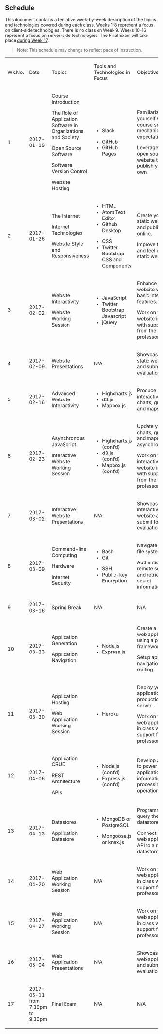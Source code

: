 ## Schedule

This document contains a tentative week-by-week description of the topics and technologies covered during each class. Weeks 1-8 represent a focus on client-side technologies. There is no class on Week 9. Weeks 10-16 represent a focus on server-side technologies. The Final Exam will take place [during Week 17](http://www.southernct.edu/academics/Spring%202017%20TENTATIVE%20Final%20Exam%20Schedule%20Grid%201%2010%202017.pdf).  

> Note: This schedule may change to reflect pace of instruction.

<table class="c29">
  <tbody>
    <tr class="c25">
      <td class="c7" colspan="1" rowspan="1">
        <p class="c2"><span class="c31">Wk.No.</span>
        </p>
      </td>
      <td class="c18" colspan="1" rowspan="1">
        <p class="c2"><span class="c31">Date</span>
        </p>
      </td>
      <td class="c23" colspan="1" rowspan="1">
        <p class="c2"><span class="c36">Topic</span><span class="c36">s</span>
        </p>
      </td>
      <td class="c5" colspan="1" rowspan="1">
        <p class="c2"><span class="c31">Tools and Technologies in Focus</span>
        </p>
      </td>
      <td class="c20" colspan="1" rowspan="1">
        <p class="c2"><span class="c31">Objectives</span>
        </p>
      </td>
    </tr>
    <tr class="c25">
      <td class="c7" colspan="1" rowspan="1">
        <p class="c2"><span class="c0">1</span>
        </p>
      </td>
      <td class="c18" colspan="1" rowspan="1">
        <p class="c2"><span class="c0">2017-01-19</span>
        </p>
      </td>
      <td class="c23" colspan="1" rowspan="1">
        <p class="c2"><span class="c0">Course Introduction</span>
        </p>
        <p class="c2 c8"><span class="c0"></span>
        </p>
        <p class="c2"><span class="c11">The Role of Application Software in Org</span><span class="c11">anization</span><span class="c0">s and Society</span>
        </p>
        <p class="c2 c8"><span class="c0"></span>
        </p>
        <p class="c2"><span class="c0">Open Source Software</span>
        </p>
        <p class="c2 c8"><span class="c0"></span>
        </p>
        <p class="c2"><span class="c0">Software Version Control</span>
        </p>
        <p class="c2 c8"><span class="c0"></span>
        </p>
        <p class="c2"><span class="c0">Website Hosting</span>
        </p>
      </td>
      <td class="c5" colspan="1" rowspan="1">
        <ul class="c28 lst-kix_u0hzyp4pdqkc-0 start">
          <li class="c2 c9"><span class="c3">Slack</span>
          </li>
        </ul>
        <p class="c2 c8"><span class="c3"></span>
        </p>
        <ul class="c28 lst-kix_u0hzyp4pdqkc-0">
          <li class="c2 c9"><span class="c3">GitHub</span>
          </li>
          <li class="c2 c9"><span class="c11 c13">GitHub Pages</span>
          </li>
        </ul>
      </td>
      <td class="c20" colspan="1" rowspan="1">
        <p class="c2"><span class="c0">Familiarize yourself with course scope, mechanics, and expectations.</span>
        </p>
        <p class="c2 c8"><span class="c0"></span>
        </p>
        <p class="c2"><span class="c0">Leverage an open source website to publish your own.</span>
        </p>
      </td>
    </tr>
    <tr class="c25">
      <td class="c7" colspan="1" rowspan="1">
        <p class="c2"><span class="c0">2</span>
        </p>
      </td>
      <td class="c18" colspan="1" rowspan="1">
        <p class="c2"><span class="c0">2017-01-26</span>
        </p>
      </td>
      <td class="c23" colspan="1" rowspan="1">
        <p class="c2"><span class="c0">The Internet</span>
        </p>
        <p class="c2 c8"><span class="c0"></span>
        </p>
        <p class="c2"><span class="c0">Internet Technologies</span>
        </p>
        <p class="c2 c8"><span class="c0"></span>
        </p>
        <p class="c2"><span class="c11">Website Style and Responsiveness</span>
        </p>
      </td>
      <td class="c5" colspan="1" rowspan="1">
        <ul class="c28 lst-kix_k3kcb64a7ylw-0 start">
          <li class="c2 c9"><span class="c3">HTML</span>
          </li>
          <li class="c2 c9"><span class="c3">Atom Text Editor</span>
          </li>
          <li class="c2 c9"><span class="c3">Github Desktop</span>
          </li>
        </ul>
        <p class="c2 c8"><span class="c3"></span>
        </p>
        <ul class="c28 lst-kix_k3kcb64a7ylw-0">
          <li class="c2 c9"><span class="c3">CSS</span>
          </li>
          <li class="c2 c9"><span class="c11 c13">Twitter Bootstrap CSS and Components</span>
          </li>
        </ul>
      </td>
      <td class="c20" colspan="1" rowspan="1">
        <p class="c2"><span class="c0">Create your own static website and publish it online.</span>
        </p>
        <p class="c2 c8"><span class="c0"></span>
        </p>
        <p class="c2"><span class="c0">Improve the look and feel of your static website.</span>
        </p>
      </td>
    </tr>
    <tr class="c25">
      <td class="c7" colspan="1" rowspan="1">
        <p class="c2"><span class="c0">3</span>
        </p>
      </td>
      <td class="c18" colspan="1" rowspan="1">
        <p class="c2"><span class="c0">2017-02-02</span>
        </p>
      </td>
      <td class="c23" colspan="1" rowspan="1">
        <p class="c2"><span class="c0">Website Interactivity</span>
        </p>
        <p class="c2 c8"><span class="c0"></span>
        </p>
        <p class="c2"><span class="c0">Website Working Session</span>
        </p>
      </td>
      <td class="c5" colspan="1" rowspan="1">
        <ul class="c28 lst-kix_ifw6fi6814s-0 start">
          <li class="c2 c9"><span class="c11 c13">JavaScript</span>
          </li>
          <li class="c2 c9"><span class="c3">Twitter Bootstrap Javascript</span>
          </li>
          <li class="c2 c9"><span class="c11 c13">jQuery</span>
          </li>
        </ul>
      </td>
      <td class="c20" colspan="1" rowspan="1">
        <p class="c2"><span class="c0">Enhance your website with basic interactive features.</span>
        </p>
        <p class="c2 c8"><span class="c0"></span>
        </p>
        <p class="c2"><span class="c11">Work on your website in class with support from the professor.</span>
        </p>
      </td>
    </tr>
    <tr class="c25">
      <td class="c7" colspan="1" rowspan="1">
        <p class="c2"><span class="c0">4</span>
        </p>
      </td>
      <td class="c18" colspan="1" rowspan="1">
        <p class="c2"><span class="c0">2017-02-09</span>
        </p>
      </td>
      <td class="c23" colspan="1" rowspan="1">
        <p class="c2"><span class="c0">Website Presentations</span>
        </p>
      </td>
      <td class="c5" colspan="1" rowspan="1">
        <p class="c2"><span class="c0">N/A</span>
        </p>
      </td>
      <td class="c20" colspan="1" rowspan="1">
        <p class="c2"><span class="c0">Showcase your static website and submit for evaluation.</span>
        </p>
      </td>
    </tr>
    <tr class="c25">
      <td class="c7" colspan="1" rowspan="1">
        <p class="c2"><span class="c0">5</span>
        </p>
      </td>
      <td class="c18" colspan="1" rowspan="1">
        <p class="c2"><span class="c0">2017-02-16</span>
        </p>
      </td>
      <td class="c23" colspan="1" rowspan="1">
        <p class="c2"><span class="c11">Advanced Website Interactivity</span>
        </p>
        <p class="c2 c8"><span class="c0"></span>
        </p>
        <p class="c2 c8"><span class="c0"></span>
        </p>
      </td>
      <td class="c5" colspan="1" rowspan="1">
        <ul class="c28 lst-kix_kc43kl3o5dr8-0 start">
          <li class="c2 c9"><span class="c3">Highcharts.js</span>
          </li>
          <li class="c2 c9"><span class="c3">d3.js</span>
          </li>
          <li class="c2 c9"><span class="c11 c13">Mapbox.js</span>
          </li>
        </ul>
      </td>
      <td class="c20" colspan="1" rowspan="1">
        <p class="c2"><span class="c0">Produce interactive charts, graphs, and maps.</span>
        </p>
        <p class="c2 c8"><span class="c0"></span>
        </p>
      </td>
    </tr>
    <tr class="c25">
      <td class="c7" colspan="1" rowspan="1">
        <p class="c2"><span class="c0">6</span>
        </p>
      </td>
      <td class="c18" colspan="1" rowspan="1">
        <p class="c2"><span class="c0">2017-02-23</span>
        </p>
      </td>
      <td class="c23" colspan="1" rowspan="1">
        <p class="c2"><span class="c0">Asynchronous JavaScript</span>
        </p>
        <p class="c2 c8"><span class="c0"></span>
        </p>
        <p class="c2 c8"><span class="c0"></span>
        </p>
        <p class="c2"><span class="c0">Interactive Website Working Session</span>
        </p>
      </td>
      <td class="c5" colspan="1" rowspan="1">
        <ul class="c28 lst-kix_kc43kl3o5dr8-0">
          <li class="c2 c9"><span class="c11 c13">Highcharts.js </span><span class="c11">(cont’d)</span>
          </li>
          <li class="c2 c9"><span class="c11 c13">d3.js </span><span class="c11">(cont’d)</span>
          </li>
          <li class="c2 c9"><span class="c11 c13">Mapbox.js </span><span class="c11">(cont’d)</span>
          </li>
        </ul>
      </td>
      <td class="c20" colspan="1" rowspan="1">
        <p class="c2"><span class="c0">Update your charts, graphs, and maps asynchronously.</span>
        </p>
        <p class="c2 c8"><span class="c0"></span>
        </p>
        <p class="c2"><span class="c0">Work on your interactive website in class with support from the professor.</span>
        </p>
      </td>
    </tr>
    <tr class="c25">
      <td class="c7" colspan="1" rowspan="1">
        <p class="c2"><span class="c0">7</span>
        </p>
      </td>
      <td class="c18" colspan="1" rowspan="1">
        <p class="c2"><span class="c0">2017-03-02</span>
        </p>
      </td>
      <td class="c23" colspan="1" rowspan="1">
        <p class="c2"><span class="c0">Interactive Website Presentations</span>
        </p>
      </td>
      <td class="c5" colspan="1" rowspan="1">
        <p class="c2"><span class="c0">N/A</span>
        </p>
      </td>
      <td class="c20" colspan="1" rowspan="1">
        <p class="c2"><span class="c0">Showcase your interactive website and submit for evaluation.</span>
        </p>
      </td>
    </tr>
    <tr class="c25">
      <td class="c7" colspan="1" rowspan="1">
        <p class="c2"><span class="c0">8</span>
        </p>
      </td>
      <td class="c18" colspan="1" rowspan="1">
        <p class="c2"><span class="c0">2017-03-09</span>
        </p>
      </td>
      <td class="c23" colspan="1" rowspan="1">
        <p class="c2"><span class="c0">Command-line Computing</span>
        </p>
        <p class="c2 c8"><span class="c0"></span>
        </p>
        <p class="c2"><span class="c0">Hardware</span>
        </p>
        <p class="c2 c8"><span class="c0"></span>
        </p>
        <p class="c2"><span class="c0">Internet Security</span>
        </p>
      </td>
      <td class="c5" colspan="1" rowspan="1">
        <ul class="c28 lst-kix_skivdmx09oeg-0 start">
          <li class="c2 c9"><span class="c3">Bash</span>
          </li>
          <li class="c2 c9"><span class="c3">Git</span>
          </li>
        </ul>
        <p class="c2 c8"><span class="c3"></span>
        </p>
        <ul class="c28 lst-kix_skivdmx09oeg-0">
          <li class="c2 c9"><span class="c3">SSH</span>
          </li>
          <li class="c2 c9"><span class="c11 c13">Public-key Encryption</span>
          </li>
        </ul>
      </td>
      <td class="c20" colspan="1" rowspan="1">
        <p class="c2"><span class="c0">Navigate a local file system.</span>
        </p>
        <p class="c2 c8"><span class="c0"></span>
        </p>
        <p class="c2"><span class="c0">Authenticate to a remote server and retrieve secret information.</span>
        </p>
      </td>
    </tr>
    <tr class="c25">
      <td class="c7" colspan="1" rowspan="1">
        <p class="c2"><span class="c0">9</span>
        </p>
      </td>
      <td class="c18" colspan="1" rowspan="1">
        <p class="c2"><span class="c0">2017-03-16</span>
        </p>
      </td>
      <td class="c23" colspan="1" rowspan="1">
        <p class="c2"><span class="c11">Spring Break</span><span class="c0">&nbsp;</span>
        </p>
      </td>
      <td class="c5" colspan="1" rowspan="1">
        <p class="c2"><span class="c0">N/A</span>
        </p>
      </td>
      <td class="c20" colspan="1" rowspan="1">
        <p class="c2"><span class="c0">N/A</span>
        </p>
      </td>
    </tr>
    <tr class="c25">
      <td class="c7" colspan="1" rowspan="1">
        <p class="c2"><span class="c0">10</span>
        </p>
      </td>
      <td class="c18" colspan="1" rowspan="1">
        <p class="c2"><span class="c0">2017-03-23</span>
        </p>
      </td>
      <td class="c23" colspan="1" rowspan="1">
        <p class="c2"><span class="c0">Application Generation</span>
        </p>
        <p class="c2 c8"><span class="c0"></span>
        </p>
        <p class="c2"><span class="c0">Application Navigation</span>
        </p>
      </td>
      <td class="c5" colspan="1" rowspan="1">
        <ul class="c28 lst-kix_skivdmx09oeg-0">
          <li class="c2 c9"><span class="c3">Node.js</span>
          </li>
          <li class="c2 c9"><span class="c3">Express.js</span>
          </li>
        </ul>
      </td>
      <td class="c20" colspan="1" rowspan="1">
        <p class="c2"><span class="c0">Create a new web application using a popular framework.</span>
        </p>
        <p class="c2 c8"><span class="c0"></span>
        </p>
        <p class="c2"><span class="c11">Setup</span><span class="c0">&nbsp;application navigation and routing.</span>
        </p>
      </td>
    </tr>
    <tr class="c25">
      <td class="c7" colspan="1" rowspan="1">
        <p class="c2"><span class="c0">11</span>
        </p>
      </td>
      <td class="c18" colspan="1" rowspan="1">
        <p class="c2"><span class="c0">2017-03-30</span>
        </p>
      </td>
      <td class="c23" colspan="1" rowspan="1">
        <p class="c2"><span class="c0">Application Hosting</span>
        </p>
        <p class="c2 c8"><span class="c0"></span>
        </p>
        <p class="c2"><span class="c0">Web Application Working Session</span>
        </p>
      </td>
      <td class="c5" colspan="1" rowspan="1">
        <ul class="c28 lst-kix_5556u9s03uh2-0 start">
          <li class="c2 c9"><span class="c3">Heroku</span>
          </li>
        </ul>
      </td>
      <td class="c20" colspan="1" rowspan="1">
        <p class="c2"><span class="c0">Deploy your web application to a production server. </span>
        </p>
        <p class="c2 c8"><span class="c0"></span>
        </p>
        <p class="c2"><span class="c0">Work on your web application in class with support from the professor.</span>
        </p>
      </td>
    </tr>
    <tr class="c25">
      <td class="c7" colspan="1" rowspan="1">
        <p class="c2"><span class="c0">12</span>
        </p>
      </td>
      <td class="c18" colspan="1" rowspan="1">
        <p class="c2"><span class="c0">2017-04-06</span>
        </p>
      </td>
      <td class="c23" colspan="1" rowspan="1">
        <p class="c2"><span class="c0">Application CRUD</span>
        </p>
        <p class="c2 c8"><span class="c0"></span>
        </p>
        <p class="c2"><span class="c0">REST Architecture</span>
        </p>
        <p class="c2 c8"><span class="c0"></span>
        </p>
        <p class="c2"><span class="c0">APIs</span>
        </p>
        <p class="c2 c8"><span class="c0"></span>
        </p>
      </td>
      <td class="c5" colspan="1" rowspan="1">
        <ul class="c28 lst-kix_skivdmx09oeg-0">
          <li class="c2 c9"><span class="c11 c13">Node.js </span><span class="c11">(cont’d)</span>
          </li>
          <li class="c2 c9"><span class="c11 c13">Express.js </span><span class="c0">(cont’d)</span>
          </li>
        </ul>
      </td>
      <td class="c20" colspan="1" rowspan="1">
        <p class="c2"><span class="c0">Develop an API to power your application’s information-processing operations.</span>
        </p>
        <p class="c2 c8"><span class="c0"></span>
        </p>
      </td>
    </tr>
    <tr class="c25">
      <td class="c7" colspan="1" rowspan="1">
        <p class="c2"><span class="c0">13</span>
        </p>
      </td>
      <td class="c18" colspan="1" rowspan="1">
        <p class="c2"><span class="c0">2017-04-13</span>
        </p>
      </td>
      <td class="c23" colspan="1" rowspan="1">
        <p class="c2"><span class="c0">Datastores</span>
        </p>
        <p class="c2 c8"><span class="c0"></span>
        </p>
        <p class="c2"><span class="c0">Application Datastore</span>
        </p>
      </td>
      <td class="c5" colspan="1" rowspan="1">
        <ul class="c28 lst-kix_5556u9s03uh2-0">
          <li class="c2 c21"><span class="c3">MongoDB or PostgreSQL</span>
          </li>
        </ul>
        <p class="c2 c8"><span class="c3"></span>
        </p>
        <ul class="c28 lst-kix_5556u9s03uh2-0">
          <li class="c2 c21"><span class="c3">Mongoose.js or knex.js</span>
          </li>
        </ul>
      </td>
      <td class="c20" colspan="1" rowspan="1">
        <p class="c2"><span class="c0">Programmatically query the datastore.</span>
        </p>
        <p class="c2 c8"><span class="c0"></span>
        </p>
        <p class="c2"><span class="c0">Connect your web application’s API to a real datastore.</span>
        </p>
      </td>
    </tr>
    <tr class="c25">
      <td class="c7" colspan="1" rowspan="1">
        <p class="c2"><span class="c0">14</span>
        </p>
      </td>
      <td class="c18" colspan="1" rowspan="1">
        <p class="c2"><span class="c0">2017-04-20</span>
        </p>
      </td>
      <td class="c23" colspan="1" rowspan="1">
        <p class="c2"><span class="c0">Web Application Working Session</span>
        </p>
      </td>
      <td class="c5" colspan="1" rowspan="1">
        <p class="c2"><span class="c0">N/A</span>
        </p>
      </td>
      <td class="c20" colspan="1" rowspan="1">
        <p class="c2"><span class="c0">Work on your web application in class with support from the professor.</span>
        </p>
      </td>
    </tr>
    <tr class="c25">
      <td class="c7" colspan="1" rowspan="1">
        <p class="c2"><span class="c0">15</span>
        </p>
      </td>
      <td class="c18" colspan="1" rowspan="1">
        <p class="c2"><span class="c0">2017-04-27</span>
        </p>
      </td>
      <td class="c23" colspan="1" rowspan="1">
        <p class="c2"><span class="c0">Web Application Working Session</span>
        </p>
      </td>
      <td class="c5" colspan="1" rowspan="1">
        <p class="c2"><span class="c0">N/A</span>
        </p>
      </td>
      <td class="c20" colspan="1" rowspan="1">
        <p class="c2"><span class="c0">Work on your web application in class with support from the professor.</span>
        </p>
      </td>
    </tr>
    <tr class="c25">
      <td class="c7" colspan="1" rowspan="1">
        <p class="c2"><span class="c0">16</span>
        </p>
      </td>
      <td class="c18" colspan="1" rowspan="1">
        <p class="c2"><span class="c0">2017-05-04</span>
        </p>
      </td>
      <td class="c23" colspan="1" rowspan="1">
        <p class="c2"><span class="c0">Web Application Presentations</span>
        </p>
      </td>
      <td class="c5" colspan="1" rowspan="1">
        <p class="c1"><span class="c0">N/A</span>
        </p>
      </td>
      <td class="c20" colspan="1" rowspan="1">
        <p class="c2"><span class="c0">Showcase your web application and submit for evaluation.</span>
        </p>
      </td>
    </tr>
    <tr class="c25">
      <td class="c7" colspan="1" rowspan="1">
        <p class="c2"><span class="c0">17</span>
        </p>
      </td>
      <td class="c18" colspan="1" rowspan="1">
        <p class="c2"><span class="c0">2017-05-11 from 7:30pm to 9:30pm</span>
        </p>
      </td>
      <td class="c23" colspan="1" rowspan="1">
        <p class="c2"><span class="c0">Final Exam</span>
        </p>
      </td>
      <td class="c5" colspan="1" rowspan="1">
        <p class="c1"><span class="c0">N/A</span>
        </p>
      </td>
      <td class="c20" colspan="1" rowspan="1">
        <p class="c2"><span class="c0">N/A</span>
        </p>
      </td>
    </tr>
  </tbody>
</table>
